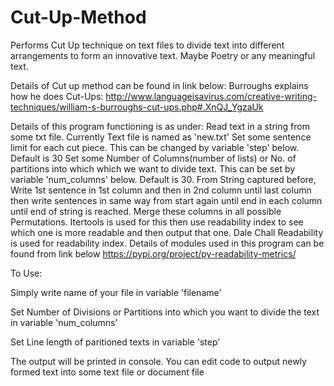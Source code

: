# Cut-Up-Method
Performs Cut Up technique on text files to divide text into different arrangements to form an innovative text. Maybe Poetry or any meaningful text.

Details of Cut up method can be found in link below:
Burroughs explains how he does Cut-Ups: 
http://www.languageisavirus.com/creative-writing-techniques/william-s-burroughs-cut-ups.php#.XnQJ_YgzaUk

Details of this program functioning is as under:
Read text in a string from some txt file. Currently Text file is named as 'new.txt'
Set some sentence limit for each cut piece. This can be changed by variable 'step' below. Default is 30
Set some Number of Columns(number of lists) or No. of partitions into which which we want to divide text.
This can be set by variable 'num_columns' below. Default is 30.
From String captured before, Write 1st sentence in 1st column and then in 2nd column until last column
then write sentences in same way from start again until end in each column until end of string is reached.
Merge these columns in all possible Permutations. Itertools is used for this
then use readability index to see which one is more readable and then output that one.
Dale Chall Readability is used for readability index.
Details of modules used in this program can be found from link below
https://pypi.org/project/py-readability-metrics/

To Use:

Simply write name of your file in variable 'filename'

Set Number of Divisions or Partitions into which you want to divide the text in variable 'num_columns'

Set Line length of paritioned texts in variable 'step'

The output will be printed in console. You can edit code to output newly formed text into some text file or document file
